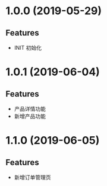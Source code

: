 # 1.0.0 (2019-05-29)

## Features

*  INIT 初始化

# 1.0.1 (2019-06-04)

## Features

*  产品详情功能
*  新增产品功能

# 1.1.0 (2019-06-05)

## Features

* 新增订单管理页